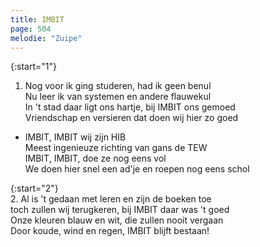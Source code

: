 ```yaml
---
title: IMBIT
page: 504
melodie: "Zuipe"
---  
```


{:start="1"}  
1. Nog voor ik ging studeren, had ik geen benul  
Nu leer ik van systemen en andere flauwekul  
In 't stad daar ligt ons hartje, bij IMBIT ons gemoed  
Vriendschap en versieren dat doen wij hier zo goed  


- IMBIT, IMBIT wij zijn HIB  
Meest ingenieuze richting van gans de TEW  
IMBIT, IMBIT, doe ze nog eens vol  
We doen hier snel een ad'je en roepen nog eens schol  


{:start="2"}  
2. Al is 't gedaan met leren en zijn de boeken toe  
toch zullen wij terugkeren, bij IMBIT daar was 't goed  
Onze kleuren blauw en wit, die zullen nooit vergaan  
Door koude, wind en regen, IMBIT blijft bestaan!  